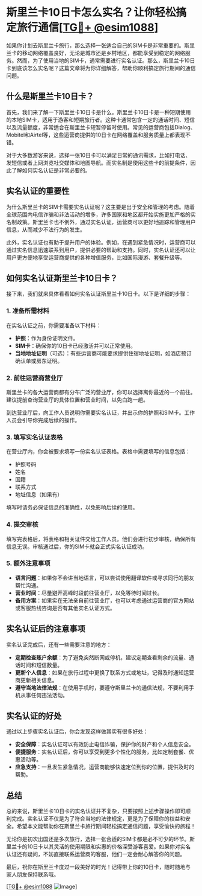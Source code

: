 # 斯里兰卡10日卡怎么实名？让你轻松搞定旅行通信[[TG💪+ @esim1088](https://t.me/s/esim1088)]

如果你计划去斯里兰卡旅行，那么选择一张适合自己的SIM卡是非常重要的。斯里兰卡的移动网络覆盖良好，无论是城市还是乡村地区，都能享受到稳定的网络服务。然而，为了使用当地的SIM卡，通常需要进行实名认证。那么，斯里兰卡10日卡到底该怎么实名呢？这篇文章将为你详细解答，帮助你顺利搞定旅行期间的通信问题。

## 什么是斯里兰卡10日卡？

首先，我们来了解一下斯里兰卡10日卡是什么。斯里兰卡10日卡是一种短期使用的本地SIM卡，适用于游客和短期旅行者。这种卡通常包含一定的通话时间、短信以及流量额度，非常适合在斯里兰卡短暂停留时使用。常见的运营商包括Dialog、Mobitel和Airtel等，这些运营商提供的10日卡在网络覆盖和服务质量上都表现不错。

对于大多数游客来说，选择一张10日卡可以满足日常的通讯需求，比如打电话、发短信或者上网浏览社交媒体和地图导航。而实名制是使用这些卡的前提条件，因此了解如何实名认证是非常必要的。

## 实名认证的重要性

为什么斯里兰卡的SIM卡需要实名认证呢？这主要是出于安全和管理的考虑。随着全球范围内电信诈骗和非法活动的增多，许多国家和地区都开始实施更加严格的实名制政策。斯里兰卡也不例外，通过实名认证，运营商可以更好地追踪和管理用户信息，从而减少不法行为的发生。

此外，实名认证也有助于提升用户的体验。例如，在遇到紧急情况时，运营商可以通过实名信息迅速联系到用户，提供必要的帮助和支持。同时，实名认证还可以让用户更方便地享受运营商提供的各种增值服务，比如国际漫游、套餐升级等。

## 如何实名认证斯里兰卡10日卡？

接下来，我们就来具体看看如何实名认证斯里兰卡10日卡。以下是详细的步骤：

### 1. 准备所需材料

在实名认证之前，你需要准备以下材料：

- **护照**：作为身份证明文件。
- **SIM卡**：确保你的10日卡已经激活并可以正常使用。
- **当地地址证明**（可选）：有些运营商可能要求提供住宿地址证明，如酒店预订确认单或房东证明。

### 2. 前往运营商营业厅

斯里兰卡的各大运营商都有分布广泛的营业厅，你可以选择离你最近的一个前往。建议提前查询营业厅的具体位置和营业时间，以免白跑一趟。

到达营业厅后，向工作人员说明你需要实名认证，并出示你的护照和SIM卡。工作人员会引导你完成后续的操作。

### 3. 填写实名认证表格

在营业厅内，你会被要求填写一份实名认证表格。表格中需要填写的信息包括：

- 护照号码
- 姓名
- 国籍
- 联系方式
- 地址信息（如果有）

填写时请务必保证信息的准确性，以免影响后续的使用。

### 4. 提交审核

填写完表格后，将表格和相关证件交给工作人员。他们会进行初步审核，确保所有信息无误。审核通过后，你的SIM卡就会正式实名认证成功。

### 5. 额外注意事项

- **语言问题**：如果你不会讲当地语言，可以尝试使用翻译软件或寻求同行的朋友帮忙沟通。
- **营业时间**：尽量避开高峰时段前往营业厅，以免等待时间过长。
- **备用方案**：如果实在无法亲自前往营业厅，也可以考虑通过运营商的官方网站或客服热线咨询是否有其他实名认证方式。

## 实名认证后的注意事项

实名认证完成后，还有一些需要注意的地方：

- **定期检查账户余额**：为了避免突然断网或停机，建议定期查看剩余的流量、通话时间和短信数量。
- **更新个人信息**：如果在旅行过程中更换了联系方式或地址，记得及时通知运营商更新相关信息。
- **遵守当地法律法规**：在使用手机时，要遵守斯里兰卡的通信法规，不要利用手机从事任何违法活动。

## 实名认证的好处

通过以上步骤实名认证后，你会发现这样做其实有很多好处：

- **安全保障**：实名认证可以有效防止电信诈骗，保护你的财产和个人信息安全。
- **便捷服务**：实名认证后，你可以享受到更多个性化的服务，比如定制套餐、优惠活动等。
- **应急支持**：一旦发生紧急情况，运营商能够快速定位到你的位置，提供及时的帮助。

## 总结

总的来说，斯里兰卡10日卡的实名认证并不复杂，只要按照上述步骤操作即可顺利完成。实名认证不仅是为了符合当地的法律规定，更是为了保障你的权益和安全。希望本文能帮助你在斯里兰卡旅行期间轻松搞定通信问题，享受愉快的旅程！

无论你是初次出国还是多次旅行，选择一张合适的SIM卡都是必不可少的环节。斯里兰卡的10日卡以其灵活的使用期限和实惠的价格深受游客喜爱。如果你对实名认证还有疑问，不妨直接联系运营商的客服，他们一定会耐心解答你的问题。

最后，祝你在斯里兰卡度过一段美好的时光！记得带上你的10日卡，随时随地与家人朋友保持联系哦。

[[TG💪+ @esim1088](https://t.me/s/esim1088) ![Image](https://i.postimg.cc/4NQfJmqS/Snipaste-2025-05-13-00-14-12.png)]